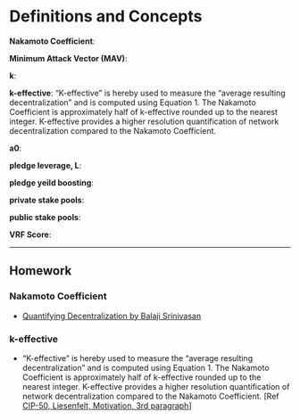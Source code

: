 # Definitions and Concepts

**Nakamoto Coefficient**:

**Minimum Attack Vector (MAV)**: 

**k**:

**k-effective**: 
“K-effective” is hereby used to measure the “average resulting decentralization” and is computed using Equation 1. The Nakamoto Coefficient is approximately half of k-effective rounded up to the nearest integer. K-effective provides a higher resolution quantification of network decentralization compared to the Nakamoto Coefficient.

**a0**:

**pledge leverage, L**: 

**pledge yeild boosting**:

**private stake pools**:

**public stake pools**:

**VRF Score**:

--------------

## Homework

### Nakamoto Coefficient
* [Quantifying Decentralization by Balaji Srinivasan](https://news.earn.com/quantifying-decentralization-e39db233c28e)


### k-effective
* “K-effective” is hereby used to measure the “average resulting decentralization” and is computed using Equation 1. The Nakamoto Coefficient is approximately half of k-effective rounded up to the nearest integer. K-effective provides a higher resolution quantification of network decentralization compared to the Nakamoto Coefficient. [Ref [CIP-50, Liesenfelt, Motivation, 3rd paragraph](https://github.com/michael-liesenfelt/CIPs/blob/CIP-Liesenfelt-Shelleys_Voltaire_decentralization_update/CIP-Liesenfelt-Shelleys_Voltaire_decentralization_update/README.md#motivation)]